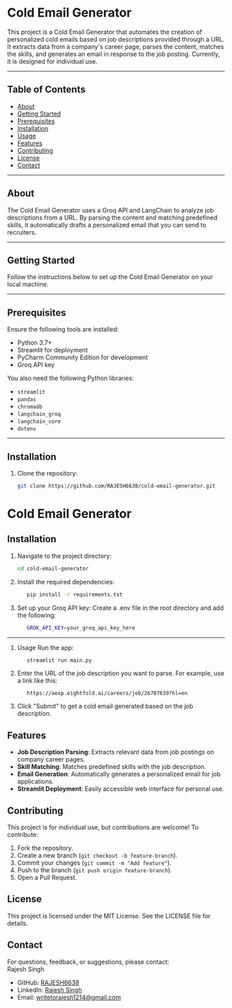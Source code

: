 # Cold Email Generator  

This project is a Cold Email Generator that automates the creation of personalized cold emails based on job descriptions provided through a URL. It extracts data from a company's career page, parses the content, matches the skills, and generates an email in response to the job posting. Currently, it is designed for individual use.  

---

## Table of Contents  
- [About](#about)  
- [Getting Started](#getting-started)  
- [Prerequisites](#prerequisites)  
- [Installation](#installation)  
- [Usage](#usage)  
- [Features](#features)  
- [Contributing](#contributing)  
- [License](#license)  
- [Contact](#contact)  

---

## About  
The Cold Email Generator uses a Groq API and LangChain to analyze job descriptions from a URL. By parsing the content and matching predefined skills, it automatically drafts a personalized email that you can send to recruiters.  

---

## Getting Started  
Follow the instructions below to set up the Cold Email Generator on your local machine.

---

## Prerequisites  
Ensure the following tools are installed:  
- Python 3.7+  
- Streamlit for deployment  
- PyCharm Community Edition for development  
- Groq API key  

You also need the following Python libraries:  
- `streamlit`  
- `pandas`  
- `chromadb`  
- `langchain_groq`  
- `langchain_core`  
- `dotenv`  

---

## Installation  

1. Clone the repository:  
   ```bash  
   git clone https://github.com/RAJESH6638/cold-email-generator.git  

# Cold Email Generator

## Installation

1. Navigate to the project directory:

   ```bash
   cd cold-email-generator
   
2. Install the required dependencies:

   ```bash
      pip install -r requirements.txt

3. Set up your Groq API key:
   Create a .env file in the root directory and add the following:

   ```bash
      GROK_API_KEY=your_groq_api_key_here  
---

1. Usage
   Run the app:

   ```bash
      streamlit run main.py  

2. Enter the URL of the job description you want to parse. For example, use a link like this:

   ```text
      https://aexp.eightfold.ai/careers/job/26707639?hl=en  

3. Click "Submit" to get a cold email generated based on the job description.

## Features

- **Job Description Parsing**: Extracts relevant data from job postings on company career pages.
- **Skill Matching**: Matches predefined skills with the job description.
- **Email Generation**: Automatically generates a personalized email for job applications.
- **Streamlit Deployment**: Easily accessible web interface for personal use.

## Contributing

This project is for individual use, but contributions are welcome! To contribute:

1. Fork the repository.
2. Create a new branch (`git checkout -b feature-branch`).
3. Commit your changes (`git commit -m "Add feature"`).
4. Push to the branch (`git push origin feature-branch`).
5. Open a Pull Request.

## License

This project is licensed under the MIT License. See the LICENSE file for details.

## Contact

For questions, feedback, or suggestions, please contact:  
Rajesh Singh  
- GitHub: [RAJESH6638](https://github.com/RAJESH6638)  
- LinkedIn: [Rajesh Singh](https://www.linkedin.com/in/rajesh-singh/)
- Email:     writetorajesh1214@gmail.com
 

